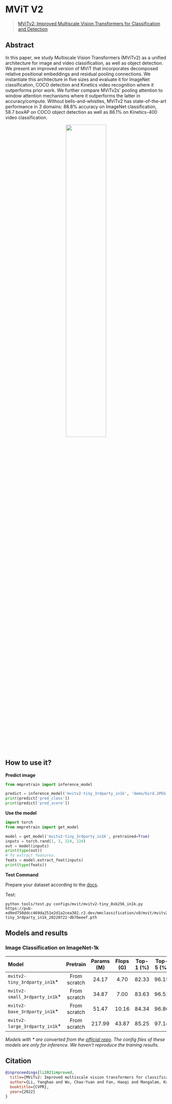 # MViT V2

> [MViTv2: Improved Multiscale Vision Transformers for Classification and Detection](http://openaccess.thecvf.com//content/CVPR2022/papers/Li_MViTv2_Improved_Multiscale_Vision_Transformers_for_Classification_and_Detection_CVPR_2022_paper.pdf)

<!-- [ALGORITHM] -->

## Abstract

In this paper, we study Multiscale Vision Transformers (MViTv2) as a unified architecture for image and video
classification, as well as object detection. We present an improved version of MViT that incorporates
decomposed relative positional embeddings and residual pooling connections. We instantiate this architecture
in five sizes and evaluate it for ImageNet classification, COCO detection and Kinetics video recognition where
it outperforms prior work. We further compare MViTv2s' pooling attention to window attention mechanisms where
it outperforms the latter in accuracy/compute. Without bells-and-whistles, MViTv2 has state-of-the-art
performance in 3 domains: 88.8% accuracy on ImageNet classification, 58.7 boxAP on COCO object detection as
well as 86.1% on Kinetics-400 video classification.

<div align=center>
<img src="https://user-images.githubusercontent.com/26739999/180376227-755243fa-158e-4068-940a-416036519665.png" width="50%"/>
</div>

## How to use it?

<!-- [TABS-BEGIN] -->

**Predict image**

```python
from mmpretrain import inference_model

predict = inference_model('mvitv2-tiny_3rdparty_in1k', 'demo/bird.JPEG')
print(predict['pred_class'])
print(predict['pred_score'])
```

**Use the model**

```python
import torch
from mmpretrain import get_model

model = get_model('mvitv2-tiny_3rdparty_in1k', pretrained=True)
inputs = torch.rand(1, 3, 224, 224)
out = model(inputs)
print(type(out))
# To extract features.
feats = model.extract_feat(inputs)
print(type(feats))
```

**Test Command**

Prepare your dataset according to the [docs](https://mmpretrain.readthedocs.io/en/latest/user_guides/dataset_prepare.html#prepare-dataset).

Test:

```shell
python tools/test.py configs/mvit/mvitv2-tiny_8xb256_in1k.py https://pub-ed9ed750ddcc469da251e2d1a2cea382.r2.dev/mmclassification/v0/mvit/mvitv2-tiny_3rdparty_in1k_20220722-db7beeef.pth
```

<!-- [TABS-END] -->

## Models and results

### Image Classification on ImageNet-1k

| Model                          |   Pretrain   | Params (M) | Flops (G) | Top-1 (%) | Top-5 (%) |                Config                 |                                       Download                                       |
| :----------------------------- | :----------: | :--------: | :-------: | :-------: | :-------: | :-----------------------------------: | :----------------------------------------------------------------------------------: |
| `mvitv2-tiny_3rdparty_in1k`\*  | From scratch |   24.17    |   4.70    |   82.33   |   96.15   | [config](mvitv2-tiny_8xb256_in1k.py)  | [model](https://pub-ed9ed750ddcc469da251e2d1a2cea382.r2.dev/mmclassification/v0/mvit/mvitv2-tiny_3rdparty_in1k_20220722-db7beeef.pth) |
| `mvitv2-small_3rdparty_in1k`\* | From scratch |   34.87    |   7.00    |   83.63   |   96.51   | [config](mvitv2-small_8xb256_in1k.py) | [model](https://pub-ed9ed750ddcc469da251e2d1a2cea382.r2.dev/mmclassification/v0/mvit/mvitv2-small_3rdparty_in1k_20220722-986bd741.pth) |
| `mvitv2-base_3rdparty_in1k`\*  | From scratch |   51.47    |   10.16   |   84.34   |   96.86   | [config](mvitv2-base_8xb256_in1k.py)  | [model](https://pub-ed9ed750ddcc469da251e2d1a2cea382.r2.dev/mmclassification/v0/mvit/mvitv2-base_3rdparty_in1k_20220722-9c4f0a17.pth) |
| `mvitv2-large_3rdparty_in1k`\* | From scratch |   217.99   |   43.87   |   85.25   |   97.14   | [config](mvitv2-large_8xb256_in1k.py) | [model](https://pub-ed9ed750ddcc469da251e2d1a2cea382.r2.dev/mmclassification/v0/mvit/mvitv2-large_3rdparty_in1k_20220722-2b57b983.pth) |

*Models with * are converted from the [official repo](https://github.com/facebookresearch/mvit). The config files of these models are only for inference. We haven't reproduce the training results.*

## Citation

```bibtex
@inproceedings{li2021improved,
  title={MViTv2: Improved multiscale vision transformers for classification and detection},
  author={Li, Yanghao and Wu, Chao-Yuan and Fan, Haoqi and Mangalam, Karttikeya and Xiong, Bo and Malik, Jitendra and Feichtenhofer, Christoph},
  booktitle={CVPR},
  year={2022}
}
```

